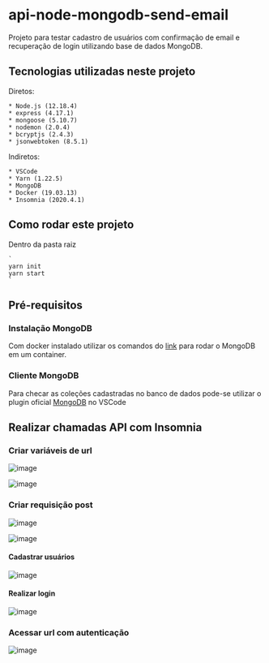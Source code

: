 # api-node-mongodb-send-email

Projeto para testar cadastro de usuários com confirmação de email e recuperação de login utilizando base de dados MongoDB.

## Tecnologias utilizadas neste projeto

Diretos:

    * Node.js (12.18.4)
    * express (4.17.1)  
    * mongoose (5.10.7)
    * nodemon (2.0.4)
    * bcryptjs (2.4.3)
    * jsonwebtoken (8.5.1)
    
Indiretos:

    * VSCode
    * Yarn (1.22.5)
    * MongoDB
    * Docker (19.03.13)
    * Insomnia (2020.4.1)

## Como rodar este projeto

Dentro da pasta raiz

    `
    yarn init
    yarn start
    `

## Pré-requisitos

### Instalação MongoDB

Com docker instalado utilizar os comandos do [link](https://gist.github.com/sganzerla/936fa20d3332c6107333e9aa969d5904) para rodar o MongoDB em um container.

### Cliente MongoDB

Para checar as coleções cadastradas no banco de dados pode-se utilizar o plugin oficial [MongoDB](https://marketplace.visualstudio.com/items?itemName=mongodb.mongodb-vscode) no VSCode

## Realizar chamadas API com Insomnia

### Criar variáveis de url

![image]('./resources/insomnia/environment1.png)

![image]('./resources/insomnia/environment2.png)

### Criar requisição post 

![image]('./resources/insomnia/requestpost1.png')

![image]('./resources/insomnia/requestpost2.png')

#### Cadastrar usuários

![image]('./resources/insomnia/requestpost3.png')

#### Realizar login

![image]('./resources/insomnia/auth-post.png')

### Acessar url com autenticação

![image]('./resources/insomnia/get-project.png')
